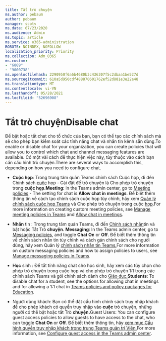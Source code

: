 ```yaml
---
title: Tắt trò chuyện
ms.author: pebaum
author: pebaum
manager: scotv
ms.date: 07/23/2020
ms.audience: Admin
ms.topic: article
ms.service: o365-administration
ROBOTS: NOINDEX, NOFOLLOW
localization_priority: Priority
ms.collection: Adm_O365
ms.custom:
- "6889"
- "9000738"
ms.openlocfilehash: 2290950f6a6b4680b3c436307f5c2dbaa1be527d
ms.sourcegitcommit: 610a5d950cdf488870601762ef52d881e3e22a48
ms.translationtype: MT
ms.contentlocale: vi-VN
ms.lasthandoff: 05/28/2021
ms.locfileid: "52696908"
---
```

# <a name="disable-chat"></a><span data-ttu-id="65629-102">Tắt trò chuyện</span><span class="sxs-lookup"><span data-stu-id="65629-102">Disable chat</span></span>

<span data-ttu-id="65629-103">Để bật hoặc tắt chat cho tổ chức của bạn, bạn có thể tạo các chính sách mà sẽ cho phép bạn kiểm soát các tính năng chat và nhắn tin kênh sẵn dùng.</span><span class="sxs-lookup"><span data-stu-id="65629-103">To enable or disable chat for your organization, you can create policies that will allow you to control which chat and channel messaging features are available.</span></span> <span data-ttu-id="65629-104">Có một vài cách để thực hiện việc này, tùy thuộc vào cách bạn cần cấu hình trò chuyện.</span><span class="sxs-lookup"><span data-stu-id="65629-104">There are several ways to accomplish this, depending on how you need to configure chat.</span></span>

- <span data-ttu-id="65629-105">**Cuộc họp**: Trong trung tâm quản Teams chính sách Cuộc họp, đi đến Chính sách [cuộc](https://admin.teams.microsoft.com/) họp - Cài đặt để trò chuyện là Cho phép trò chuyện trong **cuộc họp.**</span><span class="sxs-lookup"><span data-stu-id="65629-105">**Meeting**: In the Teams admin center, go to [Meeting policies](https://admin.teams.microsoft.com/) - The setting for chat is **Allow chat in meetings**.</span></span> <span data-ttu-id="65629-106">Để biết thêm thông tin về cách tạo chính sách cuộc họp tùy chỉnh, hãy xem [Quản lý chính sách cuộc họp Teams](/microsoftteams/meeting-policies-in-teams) và Cho phép trò chuyện trong cuộc [họp](/microsoftteams/meeting-policies-in-teams#allow-chat-in-meetings).</span><span class="sxs-lookup"><span data-stu-id="65629-106">For more information on creating custom meeting policies, see [Manage meeting policies in Teams](/microsoftteams/meeting-policies-in-teams) and [Allow chat in meetings](/microsoftteams/meeting-policies-in-teams#allow-chat-in-meetings).</span></span>

- <span data-ttu-id="65629-107">**Nhắn** tin : Trong trung tâm quản Teams, đi đến [Chính sách nhắn](https://admin.teams.microsoft.com/)tin và bật hoặc Tắt Trò **chuyện**. </span><span class="sxs-lookup"><span data-stu-id="65629-107">**Messaging**: In the Teams admin center, go to [Messaging policies](https://admin.teams.microsoft.com/), and toggle **Chat On** or **Off**.</span></span> <span data-ttu-id="65629-108">Để biết thêm thông tin về chính sách nhắn tin tùy chỉnh và cách gán chính sách cho người dùng, hãy xem Quản lý [chính sách nhắn tin Teams.](/microsoftteams/messaging-policies-in-teams)</span><span class="sxs-lookup"><span data-stu-id="65629-108">For more information on custom messaging policies and how to assign policies to users, see [Manage messaging policies in Teams](/microsoftteams/messaging-policies-in-teams).</span></span>

- <span data-ttu-id="65629-109">**Học** sinh : Để tắt tính năng chat cho học sinh, hãy xem các tùy chọn cho phép trò chuyện trong cuộc họp và cho phép trò chuyện 1:1 trong các chính sách Teams và gói chính sách dành cho [Giáo dục.](/microsoftteams/policy-packages-edu)</span><span class="sxs-lookup"><span data-stu-id="65629-109">**Students**: To disable chat for a student, see the options for allowing chat in meetings and for allowing a 1:1 chat in [Teams policies and policy packages for Education](/microsoftteams/policy-packages-edu).</span></span>

- <span data-ttu-id="65629-110">Người dùng khách: Bạn có thể đặt cấu hình chính sách truy nhập khách để cho phép khách có quyền truy nhập vào **cuộc** trò chuyện, những người có thể bật hoặc tắt Trò **chuyện.**</span><span class="sxs-lookup"><span data-stu-id="65629-110">Guest Users: You can configure guest access policies to allow guests to have access to the chat, who can toggle **Chat On** or **Off**.</span></span> <span data-ttu-id="65629-111">Để biết thêm thông tin, hãy [xem mục Cấu hình quyền truy nhập khách trong trung Teams quản trị Viên.](/microsoftteams/set-up-guests#configure-guest-access-in-the-teams-admin-center)</span><span class="sxs-lookup"><span data-stu-id="65629-111">For more information, see [Configure guest access in the Teams admin center](/microsoftteams/set-up-guests#configure-guest-access-in-the-teams-admin-center).</span></span>




